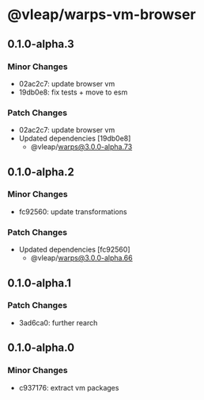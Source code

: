 # @vleap/warps-vm-browser

## 0.1.0-alpha.3

### Minor Changes

- 02ac2c7: update browser vm
- 19db0e8: fix tests + move to esm

### Patch Changes

- 02ac2c7: update browser vm
- Updated dependencies [19db0e8]
  - @vleap/warps@3.0.0-alpha.73

## 0.1.0-alpha.2

### Minor Changes

- fc92560: update transformations

### Patch Changes

- Updated dependencies [fc92560]
  - @vleap/warps@3.0.0-alpha.66

## 0.1.0-alpha.1

### Patch Changes

- 3ad6ca0: further rearch

## 0.1.0-alpha.0

### Minor Changes

- c937176: extract vm packages
